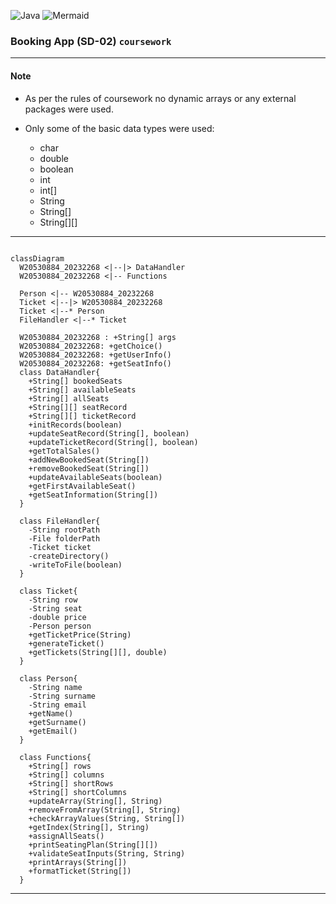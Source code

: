 ![Java](https://img.shields.io/badge/java-000?style=for-the-badge&logo=openjdk&logoColor=f89820)
![Mermaid](https://img.shields.io/badge/Mermaid-000?style=for-the-badge&logo=mermaid)

### Booking App (SD-02) `coursework`  

---

#### Note

- As per the rules of coursework no dynamic arrays or any external
packages were used.

- Only some of the basic data types were used:
    - char
    - double
    - boolean
    - int
    - int[]
    - String
    - String[]
    - String[][]

---

<!--

```mermaid

pie
    title data distribution
    "food" : 60
    "water" : 40
```

-->

```mermaid

classDiagram
  W20530884_20232268 <|--|> DataHandler
  W20530884_20232268 <|-- Functions

  Person <|-- W20530884_20232268
  Ticket <|--|> W20530884_20232268
  Ticket <|--* Person
  FileHandler <|--* Ticket

  W20530884_20232268 : +String[] args
  W20530884_20232268: +getChoice()
  W20530884_20232268: +getUserInfo()
  W20530884_20232268: +getSeatInfo()
  class DataHandler{
    +String[] bookedSeats
    +String[] availableSeats
    +String[] allSeats
    +String[][] seatRecord
    +String[][] ticketRecord
    +initRecords(boolean)
    +updateSeatRecord(String[], boolean)
    +updateTicketRecord(String[], boolean)
    +getTotalSales()
    +addNewBookedSeat(String[])
    +removeBookedSeat(String[])
    +updateAvailableSeats(boolean)
    +getFirstAvailableSeat()
    +getSeatInformation(String[])
  }

  class FileHandler{
    -String rootPath
    -File folderPath
    -Ticket ticket
    -createDirectory()
    -writeToFile(boolean)
  }

  class Ticket{
    -String row
    -String seat
    -double price
    -Person person
    +getTicketPrice(String)
    +generateTicket()
    +getTickets(String[][], double)
  }

  class Person{
    -String name
    -String surname
    -String email
    +getName()
    +getSurname()
    +getEmail()
  }

  class Functions{
    +String[] rows
    +String[] columns
    +String[] shortRows
    +String[] shortColumns
    +updateArray(String[], String)
    +removeFromArray(String[], String)
    +checkArrayValues(String, String[])
    +getIndex(String[], String)
    +assignAllSeats()
    +printSeatingPlan(String[][])
    +validateSeatInputs(String, String)
    +printArrays(String[])
    +formatTicket(String[])
  }

```

---





